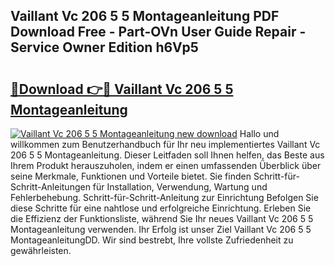 ## Vaillant Vc 206 5 5 Montageanleitung PDF Download Free - Part-OVn User Guide Repair - Service Owner Edition h6Vp5

# <h2><a href="http://df7y8q.blite.top/?on=Vaillant+Vc+206+5+5+Montageanleitung">🔗Download 👉🔴 Vaillant Vc 206 5 5 Montageanleitung</a></h2>

[![Vaillant Vc 206 5 5 Montageanleitung new download](https://i.imgur.com/lujVjoI.png)](http://df7y8q.blite.top/?on=Vaillant+Vc+206+5+5+Montageanleitung)
Hallo und willkommen zum Benutzerhandbuch für Ihr neu implementiertes Vaillant Vc 206 5 5 Montageanleitung. Dieser Leitfaden soll Ihnen helfen, das Beste aus Ihrem Produkt herauszuholen, indem er einen umfassenden Überblick über seine Merkmale, Funktionen und Vorteile bietet. Sie finden Schritt-für-Schritt-Anleitungen für Installation, Verwendung, Wartung und Fehlerbehebung. Schritt-für-Schritt-Anleitung zur Einrichtung Befolgen Sie diese Schritte für eine nahtlose und erfolgreiche Einrichtung. Erleben Sie die Effizienz der Funktionsliste, während Sie Ihr neues Vaillant Vc 206 5 5 Montageanleitung verwenden. Ihr Erfolg ist unser Ziel Vaillant Vc 206 5 5 MontageanleitungDD. Wir sind bestrebt, Ihre vollste Zufriedenheit zu gewährleisten.
